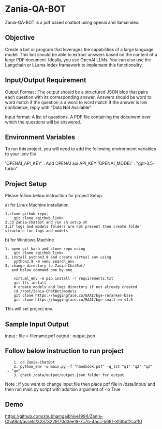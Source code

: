 
# Zania-QA-BOT

Zania-QA-BOT is a pdf based chatbot using openai and llamaindex.


## Objective
Create a bot or program that leverages the capabilities of a large language model. This bot should be able to extract answers based on the content of a large PDF document. Ideally, you use OpenAI LLMs. You can also use the Langchain or LLama Index framework to implement this functionality.

## Input/Output Requirement
Output Format :
    The output should be a structured JSON blob that pairs each question with its corresponding answer.
    Answers should be word to word match if the question is a word to word match
    If the answer is low confidence, reply with “Data Not Available”

Input format:
    A list of questions.
    A PDF file containing the document over which the  questions will be answered.



## Environment Variables

To run this project, you will need to add the following environment variables to your .env file

'OPENAI_API_KEY' : Add OPENAI api API_KEY
'OPENAI_MODEL' : "gpt-3.5-turbo"


## Project Setup

Please follow below instruction for project Setup 

a) for Linux Machine installation

    1.clone github repo:
        git clone <github_link>
    2.cd Zania-Chatbot and run sh setup.sh
    3.if logs and models folders are not present then create folder structure for logs and models
       

b) for Windows Machine
    
    1. open git bash and clone repo using
        git clone <github_link>
    2. install python3.9 and create virtual env using
        python3.9 -m venv search_env
    3. change directory to Zania-ChatBot/
       and below command one by one

        virtual_env -m pip install -r requirements.txt
        git lfs install
        # create models and logs directory if not already created
        cd /root/Zania-ChatBot/models
        git clone https://huggingface.co/BAAI/bge-reranker-base
        git clone https://huggingface.co/BAAI/bge-small-en-v1.5

    

This will set project env.
## Sample Input Output

input : file = filename.pdf
output : output.json

## Follow below instruction to run project
        1. cd Zania-ChatBot
        2. python_env -u main.py -f "handbook.pdf" -q_lst "q1" "q2" "q3" .. "qn"
        3. check /data/output/output.json folder for output


Note : If you want to change input file then place pdf file in /data/input/ and then run main.py script with addition argument of -io True

## Demo

https://github.com/shubhamgajbhiye1994/Zania-ChatBot/assets/32373229/70d3ee18-7c7b-4acc-b681-813bdf2caff0


